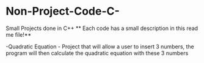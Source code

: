 # Non-Project-Code-C-
Small Projects done in C++
** Each code has a small description in this read me file!**

-Quadratic Equation - Project that will allow a user to insert 3 numbers, the program will then calculate the quadratic equation with these 3 numbers
